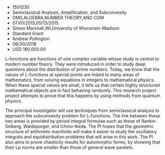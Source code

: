 
* 1501230
* Semiclassical Analysis, Amplification, and Subconvexity
* DMS,ALGEBRA,NUMBER THEORY,AND COM
* 07/01/2015,05/13/2015
* Simon Marshall,WI,University of Wisconsin-Madison
* Standard Grant
* Andrew Pollington
* 06/30/2018
* USD 160,000.00

L-functions are functions of one complex variable whose study is central to
modern number theory. They were introduced in order to study deep questions
about the distribution of prime numbers. Today, we know that the values of
L-functions at special points are linked to many areas of mathematics, from
solving equations in integers to mathematical physics. When these special values
are small, it tells us that certain highly structured mathematical objects are
in fact behaving randomly. This research project project attempts to prove that
this happens by using methods from quantum physics.

The principal investigator will use techniques from semiclassical analysis to
approach the subconvexity problem for L-functions. The link between these two
areas is provided by period integral formulae such as those of Rankin-Selberg,
Waldspurger, and Ichino-Ikeda. The PI hopes that the geometric structure of
arithmetic manifolds will make it easier to study the oscillatory integrals and
equidistribution problems that will arise in this work. The PI also aims to
prove chaoticity results for automorphic forms, by showing that their Lp norms
are smaller than those of general wave packets.
